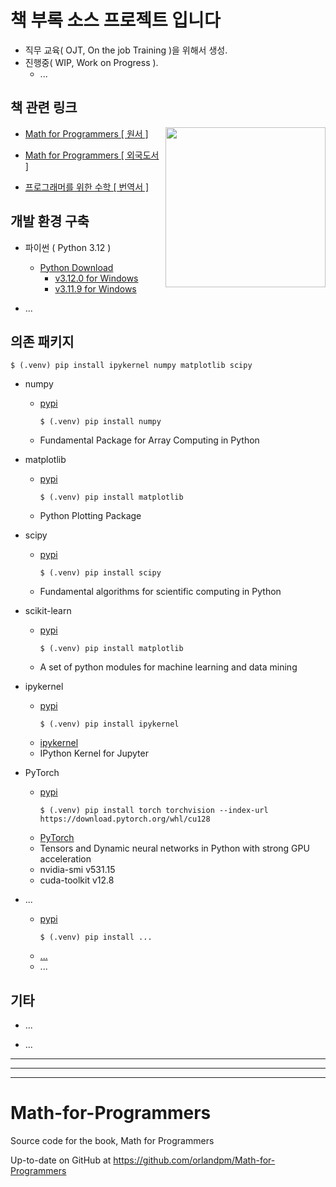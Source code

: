 # 책 부록 소스 프로젝트 입니다

- 직무 교육( OJT, On the job Training )을 위해서 생성.  
- 진행중( WIP, Work on Progress ).  
  + ...


## 책 관련 링크  

<img src="https://image.aladin.co.kr/product/28642/70/cover500/k152835653_1.jpg" alt="" height="256px" align="right">

- [Math for Programmers [ 원서 ]](https://www.manning.com/books/math-for-programmers)  

- [Math for Programmers [ 외국도서 ]](https://www.aladin.co.kr/shop/wproduct.aspx?ItemId=210558497) 

- [프로그래머를 위한 수학 [ 번역서 ]](https://www.aladin.co.kr/shop/wproduct.aspx?ItemId=286427065)  


## 개발 환경 구축

- 파이썬 ( Python 3.12 )  

  - [Python Download](https://www.python.org/downloads/)  
    - [v3.12.0 for Windows](https://www.python.org/ftp/python/3.12.0/python-3.12.0-amd64.exe)  
    - [v3.11.9 for Windows](https://www.python.org/ftp/python/3.11.9/python-3.11.9-amd64.exe)  

- ...  


## 의존 패키지

```
$ (.venv) pip install ipykernel numpy matplotlib scipy
```

- numpy
  - [pypi](https://pypi.org/project/numpy/)  
    ```
    $ (.venv) pip install numpy
    ```
  - Fundamental Package for Array Computing in Python

- matplotlib
  - [pypi](https://pypi.org/project/matplotlib/)  
    ```
    $ (.venv) pip install matplotlib
    ```
  - Python Plotting Package

- scipy  
  - [pypi](https://pypi.org/project/scipy/)  
    ```
    $ (.venv) pip install scipy
    ```
  - Fundamental algorithms for scientific computing in Python

- scikit-learn
  - [pypi](https://pypi.org/project/scikit-learn/)  
    ```
    $ (.venv) pip install matplotlib
    ```
  - A set of python modules for machine learning and data mining

- ipykernel
  - [pypi](https://pypi.org/project/ipykernel/)  
    ```
    $ (.venv) pip install ipykernel
    ```
  - [ipykernel](https://github.com/ipython/ipykernel)  
  - IPython Kernel for Jupyter

- PyTorch
  - [pypi](https://pypi.org/project/torch/)  
    ```
    $ (.venv) pip install torch torchvision --index-url https://download.pytorch.org/whl/cu128
    ```
  - [PyTorch](https://pytorch.org/)  
  - Tensors and Dynamic neural networks in Python with strong GPU acceleration
  - nvidia-smi v531.15
  - cuda-toolkit v12.8

- ...
  - [pypi]()  
    ```
    $ (.venv) pip install ...
    ```
  - [...]()
  - ...  


## 기타

- ...  

- ...  



---
---
---

# Math-for-Programmers
Source code for the book, Math for Programmers

Up-to-date on GitHub at https://github.com/orlandpm/Math-for-Programmers
